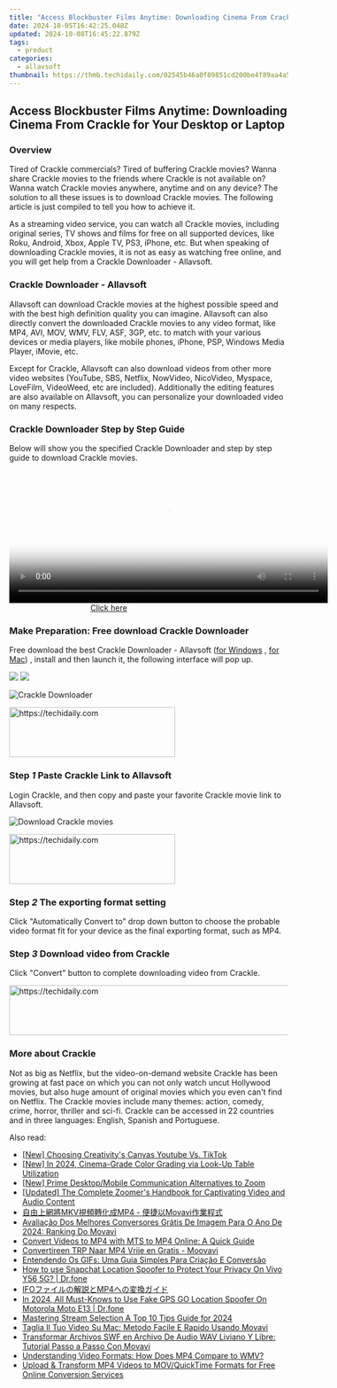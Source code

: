 ```yaml
---
title: "Access Blockbuster Films Anytime: Downloading Cinema From Crackle for Your Desktop or Laptop"
date: 2024-10-05T16:42:25.048Z
updated: 2024-10-08T16:45:22.879Z
tags:
  - product
categories:
  - allavsoft
thumbnail: https://thmb.techidaily.com/02545b46a0f89851cd200be4f89aa4a5cf07cac669a6cce1f1cfbd0428355e0a.jpg
---
```


## Access Blockbuster Films Anytime: Downloading Cinema From Crackle for Your Desktop or Laptop

### Overview

Tired of Crackle commercials? Tired of buffering Crackle movies? Wanna share Crackle movies to the friends where Crackle is not available on? Wanna watch Crackle movies anywhere, anytime and on any device? The solution to all these issues is to download Crackle movies. The following article is just compiled to tell you how to achieve it.

As a streaming video service, you can watch all Crackle movies, including original series, TV shows and films for free on all supported devices, like Roku, Android, Xbox, Apple TV, PS3, iPhone, etc. But when speaking of downloading Crackle movies, it is not as easy as watching free online, and you will get help from a Crackle Downloader - Allavsoft.

### Crackle Downloader - Allavsoft

Allavsoft can download Crackle movies at the highest possible speed and with the best high definition quality you can imagine. Allavsoft can also directly convert the downloaded Crackle movies to any video format, like MP4, AVI, MOV, WMV, FLV, ASF, 3GP, etc. to match with your various devices or media players, like mobile phones, iPhone, PSP, Windows Media Player, iMovie, etc.

Except for Crackle, Allavsoft can also download videos from other more video websites (YouTube, SBS, Netflix, NowVideo, NicoVideo, Myspace, LoveFilm, VideoWeed, etc are included). Additionally the editing features are also available on Allavsoft, you can personalize your downloaded video on many respects.

### Crackle Downloader Step by Step Guide

Below will show you the specified Crackle Downloader and step by step guide to download Crackle movies.

<!-- affiliate ads begin -->
<span id="1983539">
					<video width="576" height="240" style="cursor:pointer"
           poster="//a.impactradius-go.com/display-clicktoplayimage/1983539.png"
           onclick="if(!this.playClicked){this.play();this.setAttribute('controls',true);this.playClicked=true;}">
	   <source src="//a.impactradius-go.com/display-ad/22993-1983539">
	   <img src="//a.impactradius-go.com/display-clicktoplayimage/1983539.png" style="border: none; height: 100%; width: 100%; object-fit: contain">
	</video>
	<div style="width:360px;text-align:center"><a href="javascript:window.open(decodeURIComponent('https%3A%2F%2Fhomestyler.sjv.io%2Fc%2F5597632%2F1983539%2F22993'), '_blank');void(0);">Click here</a></div>
</span>
<img height="0" width="0" src="https://imp.pxf.io/i/5597632/1983539/22993" style="position:absolute;visibility:hidden;" border="0" />
<!-- affiliate ads end -->

### Make Preparation: Free download Crackle Downloader

Free download the best Crackle Downloader - Allavsoft ([for Windows](https://tools.techidaily.com/allavsoft/products/) , [for Mac](https://tools.techidaily.com/allavsoft/products/)) , install and then launch it, the following interface will pop up.

[![](https://www.allavsoft.com/how-to/../images/how-to/free-download-win.jpg)](https://tools.techidaily.com/allavsoft/products/) [![](https://www.allavsoft.com/how-to/../images/how-to/free-download-mac.jpg)](https://tools.techidaily.com/allavsoft/products/)

![Crackle Downloader](https://www.allavsoft.com/how-to/../images/allavsoft/screen-shot-600.jpg)

<!-- affiliate ads begin -->
<a href="https://aligracehair.sjv.io/c/5597632/2012429/19272" target="_top" id="2012429">
  <img src="//a.impactradius-go.com/display-ad/19272-2012429" border="0" alt="https://techidaily.com" width="300" height="90"/>
</a>
<img height="0" width="0" src="https://aligracehair.sjv.io/i/5597632/2012429/19272" style="position:absolute;visibility:hidden;" border="0" />
<!-- affiliate ads end -->

### Step _1_ Paste Crackle Link to Allavsoft

Login Crackle, and then copy and paste your favorite Crackle movie link to Allavsoft.

![Download Crackle movies](https://www.allavsoft.com/how-to/../images/how-to/download-crackle-movies/download-crackle-movies.jpg)

<!-- affiliate ads begin -->
<a href="https://aligracehair.sjv.io/c/5597632/2006928/19272" target="_top" id="2006928">
  <img src="//a.impactradius-go.com/display-ad/19272-2006928" border="0" alt="https://techidaily.com" width="300" height="90"/>
</a>
<img height="0" width="0" src="https://aligracehair.sjv.io/i/5597632/2006928/19272" style="position:absolute;visibility:hidden;" border="0" />
<!-- affiliate ads end -->

### Step _2_ The exporting format setting

Click "Automatically Convert to" drop down button to choose the probable video format fit for your device as the final exporting format, such as MP4.

### Step _3_ Download video from Crackle

Click "Convert" button to complete downloading video from Crackle.

<!-- affiliate ads begin -->
<a href="https://aidotcom.pxf.io/c/5597632/2134503/19576" target="_top" id="2134503">
  <img src="//a.impactradius-go.com/display-ad/19576-2134503" border="0" alt="https://techidaily.com" width="728" height="90"/>
</a>
<img height="0" width="0" src="https://aidotcom.pxf.io/i/5597632/2134503/19576" style="position:absolute;visibility:hidden;" border="0" />
<!-- affiliate ads end -->

### More about Crackle

Not as big as Netflix, but the video-on-demand website Crackle has been growing at fast pace on which you can not only watch uncut Hollywood movies, but also huge amount of original movies which you even can't find on Netflix. The Crackle movies include many themes: action, comedy, crime, horror, thriller and sci-fi. Crackle can be accessed in 22 countries and in three languages: English, Spanish and Portuguese.

<ins class="adsbygoogle"
     style="display:block"
     data-ad-format="autorelaxed"
     data-ad-client="ca-pub-7571918770474297"
     data-ad-slot="1223367746"></ins>

<ins class="adsbygoogle"
     style="display:block"
     data-ad-client="ca-pub-7571918770474297"
     data-ad-slot="8358498916"
     data-ad-format="auto"
     data-full-width-responsive="true"></ins>

<span class="atpl-alsoreadstyle">Also read:</span>
<div><ul>
<li><a href="https://youtube-zero.techidaily.com/hoosing-creativitys-canvas-youtube-vs-tiktok/"><u>[New] Choosing Creativity's Canvas Youtube Vs. TikTok</u></a></li>
<li><a href="https://fox-glue.techidaily.com/new-in-2024-cinema-grade-color-grading-via-look-up-table-utilization/"><u>[New] In 2024, Cinema-Grade Color Grading via Look-Up Table Utilization</u></a></li>
<li><a href="https://screen-capture.techidaily.com/new-prime-desktopmobile-communication-alternatives-to-zoom/"><u>[New] Prime Desktop/Mobile Communication Alternatives to Zoom</u></a></li>
<li><a href="https://remote-screen-capture.techidaily.com/updated-the-complete-zoomers-handbook-for-captivating-video-and-audio-content/"><u>[Updated] The Complete Zoomer's Handbook for Captivating Video and Audio Content</u></a></li>
<li><a href="https://win-outstanding.techidaily.com/1726224725872-mkvmp4-movavi/"><u>自由上網將MKV視頻轉化成MP4 - 便捷以Movavi作業程式</u></a></li>
<li><a href="https://win-outstanding.techidaily.com/avaliacao-dos-melhores-conversores-gratis-de-imagem-para-o-ano-de-2024-ranking-do-movavi/"><u>Avaliação Dos Melhores Conversores Grátis De Imagem Para O Ano De 2024: Ranking Do Movavi</u></a></li>
<li><a href="https://win-outstanding.techidaily.com/convert-videos-to-mp4-with-mts-to-mp4-online-a-quick-guide/"><u>Convert Videos to MP4 with MTS to MP4 Online: A Quick Guide</u></a></li>
<li><a href="https://win-outstanding.techidaily.com/convertireen-trp-naar-mp4-vrije-en-gratis-moovavi/"><u>Convertireen TRP Naar MP4 Vrije en Gratis - Moovavi</u></a></li>
<li><a href="https://win-outstanding.techidaily.com/entendendo-os-gifs-uma-guia-simples-para-criacao-e-conversao/"><u>Entendendo Os GIFs: Uma Guia Simples Para Criação E Conversão</u></a></li>
<li><a href="https://change-location.techidaily.com/how-to-use-snapchat-location-spoofer-to-protect-your-privacy-on-vivo-y56-5g-drfone-by-drfone-virtual-android/"><u>How to use Snapchat Location Spoofer to Protect Your Privacy On Vivo Y56 5G? | Dr.fone</u></a></li>
<li><a href="https://win-able.techidaily.com/ifomp4/"><u>IFOファイルの解説とMP4への変換ガイド</u></a></li>
<li><a href="https://change-location.techidaily.com/in-2024-all-must-knows-to-use-fake-gps-go-location-spoofer-on-motorola-moto-e13-drfone-by-drfone-virtual-android/"><u>In 2024, All Must-Knows to Use Fake GPS GO Location Spoofer On Motorola Moto E13 | Dr.fone</u></a></li>
<li><a href="https://article-tips.techidaily.com/mastering-stream-selection-a-top-10-tips-guide-for-2024/"><u>Mastering Stream Selection A Top 10 Tips Guide for 2024</u></a></li>
<li><a href="https://win-outstanding.techidaily.com/taglia-il-tuo-video-su-mac-metodo-facile-e-rapido-usando-movavi/"><u>Taglia Il Tuo Video Su Mac: Metodo Facile E Rapido Usando Movavi</u></a></li>
<li><a href="https://tech-renaissance.techidaily.com/transformar-archivos-swf-en-archivo-de-audio-wav-liviano-y-libre-tutorial-passo-a-passo-con-movavi/"><u>Transformar Archivos SWF en Archivo De Audio WAV Liviano Y Libre: Tutorial Passo a Passo Con Movavi</u></a></li>
<li><a href="https://win-outstanding.techidaily.com/understanding-video-formats-how-does-mp4-compare-to-wmv/"><u>Understanding Video Formats: How Does MP4 Compare to WMV?</u></a></li>
<li><a href="https://win-outstanding.techidaily.com/upload-and-transform-mp4-videos-to-movquicktime-formats-for-free-online-conversion-services/"><u>Upload & Transform MP4 Videos to MOV/QuickTime Formats for Free Online Conversion Services</u></a></li>
</ul></div>

